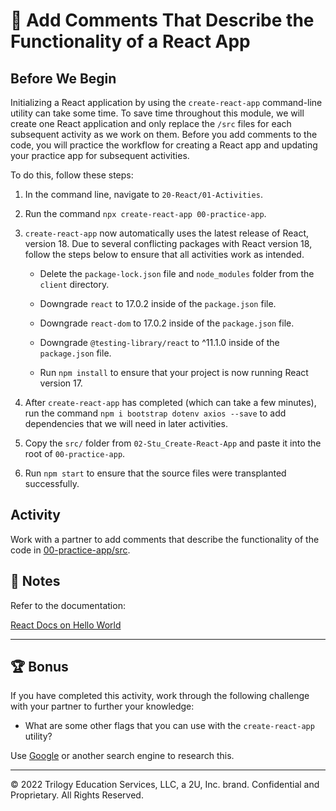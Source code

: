 # 📐 Add Comments That Describe the Functionality of a React App

## Before We Begin

Initializing a React application by using the `create-react-app` command-line utility can take some time. To save time throughout this module, we will create one React application and only replace the `/src` files for each subsequent activity as we work on them. Before you add comments to the code, you will practice the workflow for creating a React app and updating your practice app for subsequent activities.

To do this, follow these steps:

1. In the command line, navigate to `20-React/01-Activities`.

2. Run the command `npx create-react-app 00-practice-app`.

3. `create-react-app` now automatically uses the latest release of React, version 18. Due to several conflicting packages with React version 18, follow the steps below to ensure that all activities work as intended.

    - Delete the `package-lock.json` file and `node_modules` folder from the `client` directory.

    - Downgrade `react` to 17.0.2 inside of the `package.json` file.

    - Downgrade `react-dom` to 17.0.2 inside of the `package.json` file.

    - Downgrade `@testing-library/react` to ^11.1.0 inside of the `package.json` file.

    - Run `npm install` to ensure that your project is now running React version 17.

4. After `create-react-app` has completed (which can take a few minutes), run the command `npm i bootstrap dotenv axios --save` to add dependencies that we will need in later activities.

5. Copy the `src/` folder from `02-Stu_Create-React-App` and paste it into the root of `00-practice-app`.

6. Run `npm start` to ensure that the source files were transplanted successfully.

## Activity

Work with a partner to add comments that describe the functionality of the code in [00-practice-app/src](../00-practice-app/src).

## 📝 Notes

Refer to the documentation:

[React Docs on Hello World](https://Reactjs.org/docs/hello-world.html)

---

## 🏆 Bonus

If you have completed this activity, work through the following challenge with your partner to further your knowledge:

* What are some other flags that you can use with the `create-react-app` utility?

Use [Google](https://www.google.com) or another search engine to research this.

---
© 2022 Trilogy Education Services, LLC, a 2U, Inc. brand. Confidential and Proprietary. All Rights Reserved.
